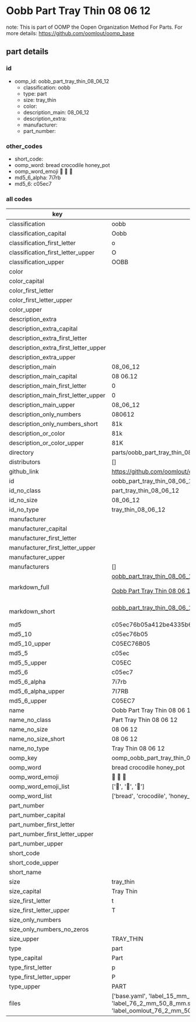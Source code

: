 # Oobb Part Tray Thin 08 06 12  

note: This is part of OOMP the Oopen Organization Method For Parts. For more details: https://github.com/oomlout/oomp_base

##  part details





### id
* oomp_id: oobb_part_tray_thin_08_06_12
  * classification: oobb
  * type: part
  * size: tray_thin
  * color: 
  * description_main: 08_06_12
  * description_extra: 
  * manufacturer: 
  * part_number: 

### other_codes
* short_code: 
* oomp_word: bread crocodile honey_pot
* oomp_word_emoji :bread: :crocodile: :honey_pot:
* md5_6_alpha: 7i7rb
* md5_6: c05ec7

### all codes 
| key | value |  
| --- | --- |  
| classification | oobb |  
| classification_capital | Oobb |  
| classification_first_letter | o |  
| classification_first_letter_upper | O |  
| classification_upper | OOBB |  
| color |  |  
| color_capital |  |  
| color_first_letter |  |  
| color_first_letter_upper |  |  
| color_upper |  |  
| description_extra |  |  
| description_extra_capital |  |  
| description_extra_first_letter |  |  
| description_extra_first_letter_upper |  |  
| description_extra_upper |  |  
| description_main | 08_06_12 |  
| description_main_capital | 08 06.12 |  
| description_main_first_letter | 0 |  
| description_main_first_letter_upper | 0 |  
| description_main_upper | 08_06_12 |  
| description_only_numbers | 080612 |  
| description_only_numbers_short | 81k |  
| description_or_color | 81k |  
| description_or_color_upper | 81K |  
| directory | parts/oobb_part_tray_thin_08_06_12 |  
| distributors | [] |  
| github_link | https://github.com/oomlout/oomlout_oomp_part_src/tree/main/parts/oobb_part_tray_thin_08_06_12/working |  
| id | oobb_part_tray_thin_08_06_12 |  
| id_no_class | part_tray_thin_08_06_12 |  
| id_no_size | 08_06_12 |  
| id_no_type | tray_thin_08_06_12 |  
| manufacturer |  |  
| manufacturer_capital |  |  
| manufacturer_first_letter |  |  
| manufacturer_first_letter_upper |  |  
| manufacturer_upper |  |  
| manufacturers | [] |  
| markdown_full | [oobb_part_tray_thin_08_06_12](https://github.com/oomlout/oomlout_oomp_part_src/tree/main/parts/oobb_part_tray_thin_08_06_12/working)<br>[](https://github.com/oomlout/oomlout_oomp_part_src/tree/main/parts/oobb_part_tray_thin_08_06_12/working)<br>[Oobb Part Tray Thin 08 06 12](https://github.com/oomlout/oomlout_oomp_part_src/tree/main/parts/oobb_part_tray_thin_08_06_12/working)<br><br> |  
| markdown_short | [oobb_part_tray_thin_08_06_12](https://github.com/oomlout/oomlout_oomp_part_src/tree/main/parts/oobb_part_tray_thin_08_06_12/working)<br><br> |  
| md5 | c05ec76b05a412be4335b64b2a88621e |  
| md5_10 | c05ec76b05 |  
| md5_10_upper | C05EC76B05 |  
| md5_5 | c05ec |  
| md5_5_upper | C05EC |  
| md5_6 | c05ec7 |  
| md5_6_alpha | 7i7rb |  
| md5_6_alpha_upper | 7I7RB |  
| md5_6_upper | C05EC7 |  
| name | Oobb Part Tray Thin 08 06 12 |  
| name_no_class | Part Tray Thin 08 06 12 |  
| name_no_size | 08 06 12 |  
| name_no_size_short | 08 06 12 |  
| name_no_type | Tray Thin 08 06 12 |  
| oomp_key | oomp_oobb_part_tray_thin_08_06_12 |  
| oomp_word | bread crocodile honey_pot |  
| oomp_word_emoji | :bread: :crocodile: :honey_pot: |  
| oomp_word_emoji_list | [':bread:', ':crocodile:', ':honey_pot:'] |  
| oomp_word_list | ['bread', 'crocodile', 'honey_pot'] |  
| part_number |  |  
| part_number_capital |  |  
| part_number_first_letter |  |  
| part_number_first_letter_upper |  |  
| part_number_upper |  |  
| short_code |  |  
| short_code_upper |  |  
| short_name |  |  
| size | tray_thin |  
| size_capital | Tray Thin |  
| size_first_letter | t |  
| size_first_letter_upper | T |  
| size_only_numbers |  |  
| size_only_numbers_no_zeros |  |  
| size_upper | TRAY_THIN |  
| type | part |  
| type_capital | Part |  
| type_first_letter | p |  
| type_first_letter_upper | P |  
| type_upper | PART |  
| files | ['base.yaml', 'label_15_mm_30_mm.pdf', 'label_15_mm_30_mm.svg', 'label_76_2_mm_50_8_mm.pdf', 'label_76_2_mm_50_8_mm.svg', 'label_oomlout_76_2_mm_50_8_mm.pdf', 'label_oomlout_76_2_mm_50_8_mm.svg', 'readme.md', 'working.json', 'working.yaml'] |  
